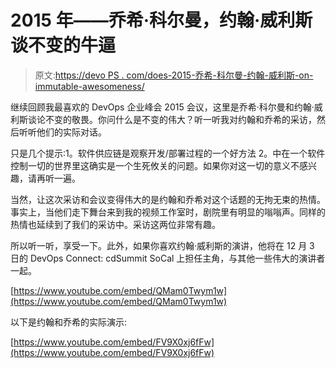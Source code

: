 # 2015 年——乔希·科尔曼，约翰·威利斯谈不变的牛逼

> 原文:[https://devo PS . com/does-2015-乔希-科尔曼-约翰-威利斯-on-immutable-awesomeness/](https://devops.com/does-2015-josh-corman-john-willis-on-immutable-awesomeness/)

继续回顾我最喜欢的 DevOps 企业峰会 2015 会议，这里是乔希·科尔曼和约翰·威利斯谈论不变的敬畏。你问什么是不变的伟大？听一听我对约翰和乔希的采访，然后听听他们的实际对话。

只是几个提示:1。软件供应链是观察开发/部署过程的一个好方法 2。中在一个软件控制一切的世界里这确实是一个生死攸关的问题。如果你对这一切的意义不感兴趣，请再听一遍。

当然，让这次采访和会议变得伟大的是约翰和乔希对这个话题的无拘无束的热情。事实上，当他们走下舞台来到我的视频工作室时，剧院里有明显的嗡嗡声。同样的热情也延续到了我们的采访中。采访这两位非常有趣。

所以听一听，享受一下。此外，如果你喜欢约翰·威利斯的演讲，他将在 12 月 3 日的 DevOps Connect: cdSummit SoCal 上担任主角，与其他一些伟大的演讲者一起。

[https://www.youtube.com/embed/QMam0Twym1w](https://www.youtube.com/embed/QMam0Twym1w)

以下是约翰和乔希的实际演示:

[https://www.youtube.com/embed/FV9X0xj6fFw](https://www.youtube.com/embed/FV9X0xj6fFw)